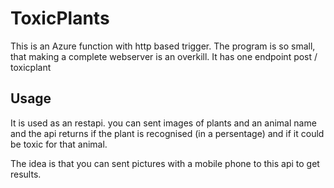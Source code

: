 # ToxicPlants
This is an Azure function with http based trigger. The program is so small, that making a complete webserver is an overkill. It has one endpoint post / toxicplant
## Usage
It is used as an restapi. you can sent images of plants and an animal name and the api returns if the plant is recognised (in a persentage) and if it could be toxic for that animal.   
   
The idea is that you can sent pictures with a mobile phone to this api to get results.
